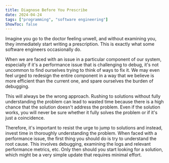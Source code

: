 ```yaml
---
title: Diagnose Before You Prescribe
date: 2024-04-24
tags: ["programming", "software engineering"]
ShowToc: false
---
```


Imagine you go to the doctor feeling unwell, and without examining you, they immediately start writing a prescription. This is exactly what some software engineers occasionally do.

When we are faced with an issue in a particular component of our system, especially if it's a performance issue that is challenging to debug, it's not uncommon to find ourselves trying to think of ways to fix it. We may even feel urged to redesign the entire component in a way that we believe is more efficient than the current one, and spare ourselves the burden of debugging.

This will always be the wrong approach. Rushing to solutions without fully understanding the problem can lead to wasted time because there is a high chance that the solution doesn't address the problem. Even if the solution works, you will never be sure whether it fully solves the problem or if it's just a coincidence.

Therefore, it's important to resist the urge to jump to solutions and instead, invest time in thoroughly understanding the problem. When faced with a performance issue, the first thing you should do is try to understand the root cause. This involves debugging, examining the logs and relevant performance metrics, etc. Only then should you start looking for a solution, which might be a very simple update that requires minimal effort.
